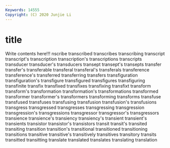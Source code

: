```yaml
---
Keywords: 14555
Copyright: (C) 2020 Junjie Li
---
```


# title

Write contents here!!!
nscribe 
transcribed 
transcribes 
transcribing 
transcript
transcript's 
transcription 
transcription's 
transcriptions 
transcripts 
transducer 
transducer's 
transducers 
transept 
transept's
transepts 
transfer 
transfer's 
transferable 
transferal 
transferal's 
transferals 
transference 
transference's 
transferred
transferring 
transfers 
transfiguration 
transfiguration's 
transfigure 
transfigured 
transfigures 
transfiguring 
transfinite 
transfix
transfixed 
transfixes 
transfixing 
transfixt 
transform 
transform's 
transformation 
transformation's 
transformations 
transformed
transformer 
transformer's 
transformers 
transforming 
transforms 
transfuse 
transfused 
transfuses 
transfusing 
transfusion
transfusion's 
transfusions 
transgress 
transgressed 
transgresses 
transgressing 
transgression 
transgression's 
transgressions 
transgressor
transgressor's 
transgressors 
transience 
transience's 
transiency 
transiency's 
transient 
transient's 
transients 
transistor
transistor's 
transistors 
transit 
transit's 
transited 
transiting 
transition 
transition's 
transitional 
transitioned
transitioning 
transitions 
transitive 
transitive's 
transitively 
transitives 
transitory 
transits 
transitted 
transitting
translate 
translated 
translates 
translating 
translation 
